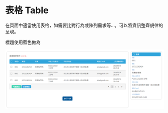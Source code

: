 # 表格 Table

在頁面中適當使用表格，如需要比對行為或陳列需求等...，可以將資訊整齊規律的呈現。

標題使用藍色做為

![](../.gitbook/assets/page_table.png)



